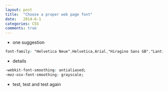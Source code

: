 ```yaml
---
layout: post
title:  "Choose a proper web page font"
date:   2014-6-1
categories: CSS
comments: true
---
```


* one suggestion

```css
font-family: "Helvetica Neue",Helvetica,Arial,"Hiragino Sans GB","Lantinghei SC","Microsoft Yahei",sans-serif;
```

* details

```css
-webkit-font-smoothing: antialiased;
-moz-osx-font-smoothing: grayscale;
```

* test, test and test again


